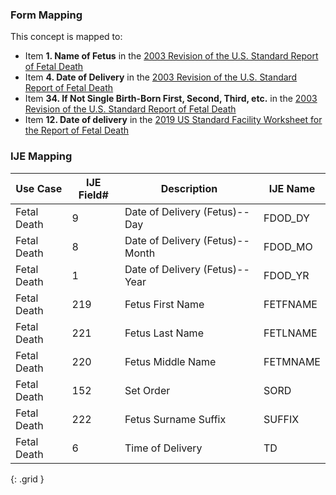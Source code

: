 ### Form Mapping
This concept is mapped to:
 * Item **1. Name of Fetus** in the [2003 Revision of the U.S. Standard Report of Fetal Death](https://www.cdc.gov/nchs/data/dvs/FDEATH11-03finalACC.pdf)
 * Item **4. Date of Delivery** in the [2003 Revision of the U.S. Standard Report of Fetal Death](https://www.cdc.gov/nchs/data/dvs/FDEATH11-03finalACC.pdf)
 * Item **34. If Not Single Birth-Born First, Second, Third, etc.** in the [2003 Revision of the U.S. Standard Report of Fetal Death](https://www.cdc.gov/nchs/data/dvs/FDEATH11-03finalACC.pdf)
 * Item **12. Date of delivery** in the [2019 US Standard Facility Worksheet for the Report of Fetal Death](https://www.cdc.gov/nchs/data/dvs/fetal-death-facility-worksheet-2019-508.pdf)

### IJE Mapping
| **Use Case** | **IJE Field#** | **Description** | **IJE Name** |
| ------------ | -------------- | --------------- | ------------ |
| Fetal Death | 9 | Date of Delivery (Fetus)--Day | FDOD_DY |
| Fetal Death | 8 | Date of Delivery (Fetus)--Month | FDOD_MO |
| Fetal Death | 1 | Date of Delivery (Fetus)--Year | FDOD_YR |
| Fetal Death | 219 | Fetus First Name | FETFNAME |
| Fetal Death | 221 | Fetus Last Name | FETLNAME |
| Fetal Death | 220 | Fetus Middle Name | FETMNAME |
| Fetal Death | 152 | Set Order | SORD |
| Fetal Death | 222 | Fetus Surname Suffix | SUFFIX |
| Fetal Death | 6 | Time of Delivery | TD |
{: .grid }
